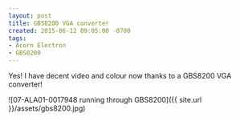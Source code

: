 ```yaml
---
layout: post
title: GBS8200 VGA converter
created: 2015-06-12 09:05:00 -0700
tags:
- Acorn Electron
- GBS8200
---
```

Yes! I have decent video and colour now thanks to a GBS8200 VGA converter!

![07-ALA01-0017948 running through GBS8200]({{ site.url }}/assets/gbs8200.jpg)

